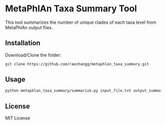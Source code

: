 # MetaPhlAn Taxa Summary Tool

This tool summarizes the number of unique clades of each taxa level from MetaPhlAn output files.

## Installation
Download/Clone the folder: 
```sh
git clone https://github.com/raezhangg/metaphlan_taxa_summary.git
```


## Usage

```sh
python metaphlan_taxa_summary/summarize.py input_file.txt output_summary.txt

```

## License
MIT License
